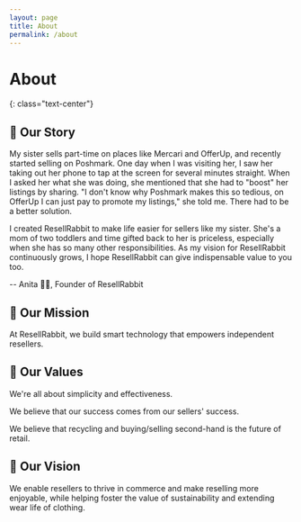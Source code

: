 ```yaml
---
layout: page
title: About
permalink: /about
---
```


# About
{: class="text-center"}

## 🐰 Our Story

My sister sells part-time on places like Mercari and OfferUp, and recently started selling on Poshmark. One day when I was visiting her, I saw her taking out her phone to tap at the screen for several minutes straight. When I asked her what she was doing, she mentioned that she had to "boost" her listings by sharing. "I don't know why Poshmark makes this so tedious, on OfferUp I can just pay to promote my listings," she told me. There had to be a better solution. 

I created ResellRabbit to make life easier for sellers like my sister. She's a mom of two toddlers and time gifted back to her is priceless, especially when she has so many other responsibilities. As my vision for ResellRabbit continuously grows, I hope ResellRabbit can give indispensable value to you too. 

-- Anita 👩‍💻, Founder of ResellRabbit 

## 💪 Our Mission
<!-- {: class="text-center"} -->

At ResellRabbit, we build smart technology that empowers independent resellers. 

## 💖 Our Values
<!-- {: class="text-center"} -->

We're all about simplicity and effectiveness.

We believe that our success comes from our sellers' success.

We believe that recycling and buying/selling second-hand is the future of retail.


## 🎯 Our Vision
<!-- {: class="text-center"} -->

We enable resellers to thrive in commerce and make reselling more enjoyable, while helping foster the value of sustainability and extending wear life of clothing. 




